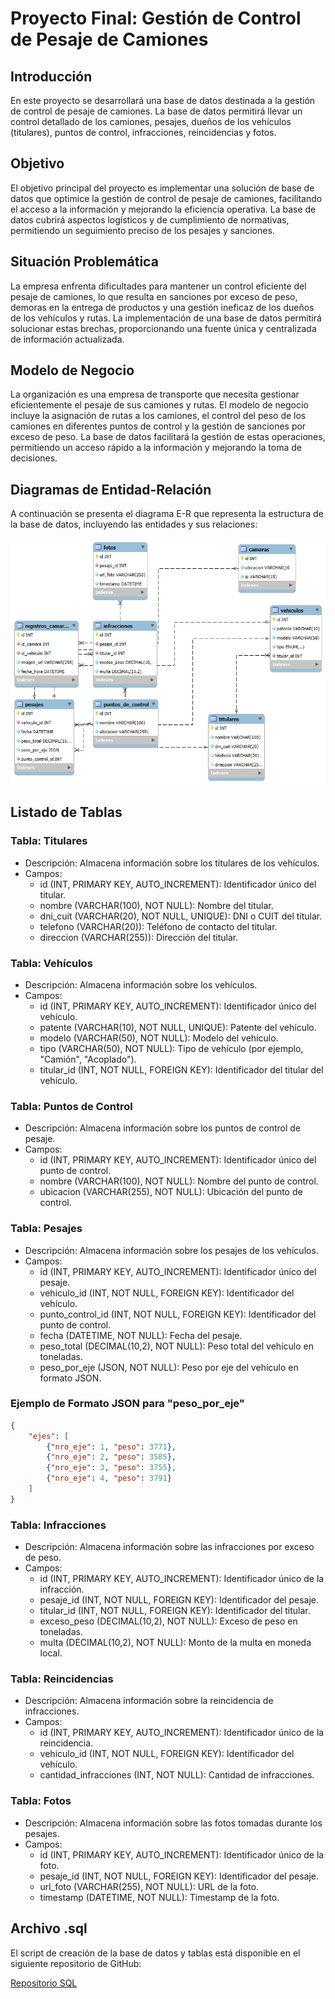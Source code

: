 # Proyecto Final: Gestión de Control de Pesaje de Camiones

## Introducción
En este proyecto se desarrollará una base de datos destinada a la gestión de control de pesaje de camiones. La base de datos permitirá llevar un control detallado de los camiones, pesajes, dueños de los vehículos (titulares), puntos de control, infracciones, reincidencias y fotos.

## Objetivo
El objetivo principal del proyecto es implementar una solución de base de datos que optimice la gestión de control de pesaje de camiones, facilitando el acceso a la información y mejorando la eficiencia operativa. La base de datos cubrirá aspectos logísticos y de cumplimiento de normativas, permitiendo un seguimiento preciso de los pesajes y sanciones.

## Situación Problemática
La empresa enfrenta dificultades para mantener un control eficiente del pesaje de camiones, lo que resulta en sanciones por exceso de peso, demoras en la entrega de productos y una gestión ineficaz de los dueños de los vehículos y rutas. La implementación de una base de datos permitirá solucionar estas brechas, proporcionando una fuente única y centralizada de información actualizada.

## Modelo de Negocio
La organización es una empresa de transporte que necesita gestionar eficientemente el pesaje de sus camiones y rutas. El modelo de negocio incluye la asignación de rutas a los camiones, el control del peso de los camiones en diferentes puntos de control y la gestión de sanciones por exceso de peso. La base de datos facilitará la gestión de estas operaciones, permitiendo un acceso rápido a la información y mejorando la toma de decisiones.

## Diagramas de Entidad-Relación
A continuación se presenta el diagrama E-R que representa la estructura de la base de datos, incluyendo las entidades y sus relaciones:

![Diagrama E-R](diagramas/Diagrama_er_controldepesajes.png)

## Listado de Tablas

### Tabla: Titulares
- Descripción: Almacena información sobre los titulares de los vehículos.
- Campos:
  - id (INT, PRIMARY KEY, AUTO_INCREMENT): Identificador único del titular.
  - nombre (VARCHAR(100), NOT NULL): Nombre del titular.
  - dni_cuit (VARCHAR(20), NOT NULL, UNIQUE): DNI o CUIT del titular.
  - telefono (VARCHAR(20)): Teléfono de contacto del titular.
  - direccion (VARCHAR(255)): Dirección del titular.

### Tabla: Vehículos
- Descripción: Almacena información sobre los vehículos.
- Campos:
  - id (INT, PRIMARY KEY, AUTO_INCREMENT): Identificador único del vehículo.
  - patente (VARCHAR(10), NOT NULL, UNIQUE): Patente del vehículo.
  - modelo (VARCHAR(50), NOT NULL): Modelo del vehículo.
  - tipo (VARCHAR(50), NOT NULL): Tipo de vehículo (por ejemplo, "Camión", "Acoplado").
  - titular_id (INT, NOT NULL, FOREIGN KEY): Identificador del titular del vehículo.

### Tabla: Puntos de Control
- Descripción: Almacena información sobre los puntos de control de pesaje.
- Campos:
  - id (INT, PRIMARY KEY, AUTO_INCREMENT): Identificador único del punto de control.
  - nombre (VARCHAR(100), NOT NULL): Nombre del punto de control.
  - ubicacion (VARCHAR(255), NOT NULL): Ubicación del punto de control.

### Tabla: Pesajes
- Descripción: Almacena información sobre los pesajes de los vehículos.
- Campos:
  - id (INT, PRIMARY KEY, AUTO_INCREMENT): Identificador único del pesaje.
  - vehiculo_id (INT, NOT NULL, FOREIGN KEY): Identificador del vehículo.
  - punto_control_id (INT, NOT NULL, FOREIGN KEY): Identificador del punto de control.
  - fecha (DATETIME, NOT NULL): Fecha del pesaje.
  - peso_total (DECIMAL(10,2), NOT NULL): Peso total del vehículo en toneladas.
  - peso_por_eje (JSON, NOT NULL): Peso por eje del vehículo en formato JSON.

### Ejemplo de Formato JSON para "peso_por_eje"
```json
{
    "ejes": [
        {"nro_eje": 1, "peso": 3771},
        {"nro_eje": 2, "peso": 3585},
        {"nro_eje": 3, "peso": 3755},
        {"nro_eje": 4, "peso": 3791}
    ]
}
```

### Tabla: Infracciones
- Descripción: Almacena información sobre las infracciones por exceso de peso.
- Campos:
  - id (INT, PRIMARY KEY, AUTO_INCREMENT): Identificador único de la infracción.
  - pesaje_id (INT, NOT NULL, FOREIGN KEY): Identificador del pesaje.
  - titular_id (INT, NOT NULL, FOREIGN KEY): Identificador del titular.
  - exceso_peso (DECIMAL(10,2), NOT NULL): Exceso de peso en toneladas.
  - multa (DECIMAL(10,2), NOT NULL): Monto de la multa en moneda local.

### Tabla: Reincidencias
- Descripción: Almacena información sobre la reincidencia de infracciones.
- Campos:
  - id (INT, PRIMARY KEY, AUTO_INCREMENT): Identificador único de la reincidencia.
  - vehiculo_id (INT, NOT NULL, FOREIGN KEY): Identificador del vehículo.
  - cantidad_infracciones (INT, NOT NULL): Cantidad de infracciones.

### Tabla: Fotos
- Descripción: Almacena información sobre las fotos tomadas durante los pesajes.
- Campos:
  - id (INT, PRIMARY KEY, AUTO_INCREMENT): Identificador único de la foto.
  - pesaje_id (INT, NOT NULL, FOREIGN KEY): Identificador del pesaje.
  - url_foto (VARCHAR(255), NOT NULL): URL de la foto.
  - timestamp (DATETIME, NOT NULL): Timestamp de la foto.

## Archivo .sql
El script de creación de la base de datos y tablas está disponible en el siguiente repositorio de GitHub:

[Repositorio SQL](https://github.com/facundoalmiento/controldepesaje-Almiento.git)
